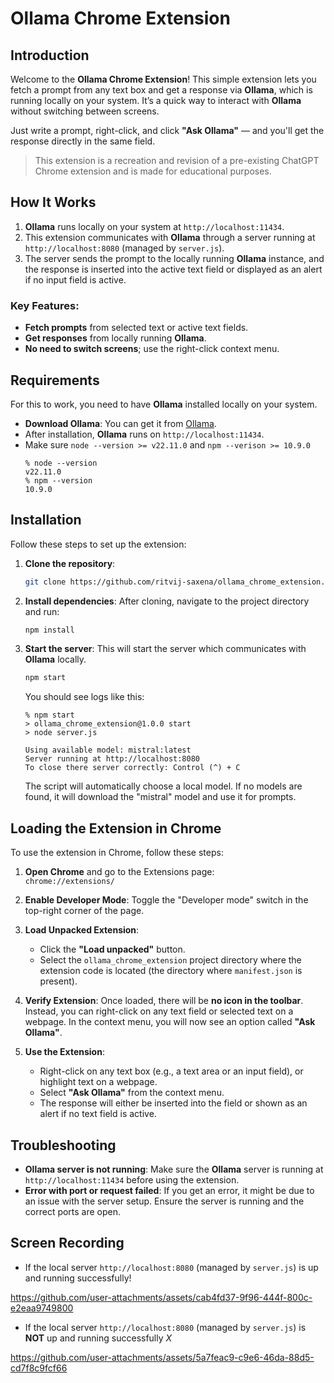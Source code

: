 # Ollama Chrome Extension

## Introduction

Welcome to the **Ollama Chrome Extension**! This simple extension lets you fetch a prompt from any text box and get a response via **Ollama**, which is running locally on your system. It’s a quick way to interact with **Ollama** without switching between screens.

Just write a prompt, right-click, and click **"Ask Ollama"** — and you'll get the response directly in the same field.

> This extension is a recreation and revision of a pre-existing ChatGPT Chrome extension and is made for educational purposes.

## How It Works

1. **Ollama** runs locally on your system at `http://localhost:11434`.
2. This extension communicates with **Ollama** through a server running at `http://localhost:8080` (managed by `server.js`).
3. The server sends the prompt to the locally running **Ollama** instance, and the response is inserted into the active text field or displayed as an alert if no input field is active.

### Key Features:

- **Fetch prompts** from selected text or active text fields.
- **Get responses** from locally running **Ollama**.
- **No need to switch screens**; use the right-click context menu.

## Requirements

For this to work, you need to have **Ollama** installed locally on your system.

- **Download Ollama**: You can get it from [Ollama](https://ollama.com/).
- After installation, **Ollama** runs on `http://localhost:11434`.
- Make sure `node --version >= v22.11.0` and `npm --verison >= 10.9.0`
   ```
   % node --version
   v22.11.0
   % npm --version
   10.9.0
   ```

## Installation

Follow these steps to set up the extension:

1. **Clone the repository**:

   ```bash
   git clone https://github.com/ritvij-saxena/ollama_chrome_extension.git
   ```

2. **Install dependencies**:
   After cloning, navigate to the project directory and run:

   ```bash
   npm install
   ```

3. **Start the server**:
   This will start the server which communicates with **Ollama** locally.

   ```bash
   npm start
   ```

   You should see logs like this:

   ```
   % npm start
   > ollama_chrome_extension@1.0.0 start
   > node server.js

   Using available model: mistral:latest
   Server running at http://localhost:8080
   To close there server correctly: Control (^) + C
   ```

   The script will automatically choose a local model. If no models are found, it will download the "mistral" model and use it for prompts.

## Loading the Extension in Chrome

To use the extension in Chrome, follow these steps:

1. **Open Chrome** and go to the Extensions page:  
   `chrome://extensions/`

2. **Enable Developer Mode**:
   Toggle the "Developer mode" switch in the top-right corner of the page.

3. **Load Unpacked Extension**:

   - Click the **"Load unpacked"** button.
   - Select the `ollama_chrome_extension` project directory where the extension code is located (the directory where `manifest.json` is present).

4. **Verify Extension**:
   Once loaded, there will be **no icon in the toolbar**. Instead, you can right-click on any text field or selected text on a webpage. In the context menu, you will now see an option called **"Ask Ollama"**.

5. **Use the Extension**:
   - Right-click on any text box (e.g., a text area or an input field), or highlight text on a webpage.
   - Select **"Ask Ollama"** from the context menu.
   - The response will either be inserted into the field or shown as an alert if no text field is active.

## Troubleshooting

- **Ollama server is not running**: Make sure the **Ollama** server is running at `http://localhost:11434` before using the extension.
- **Error with port or request failed**: If you get an error, it might be due to an issue with the server setup. Ensure the server is running and the correct ports are open.

  
## Screen Recording 
- If the local server `http://localhost:8080` (managed by `server.js`) is up and running successfully!

https://github.com/user-attachments/assets/cab4fd37-9f96-444f-800c-e2eaa9749800

- If the local server `http://localhost:8080` (managed by `server.js`) is **NOT** up and running successfully *X*

https://github.com/user-attachments/assets/5a7feac9-c9e6-46da-88d5-cd7f8c9fcf66



